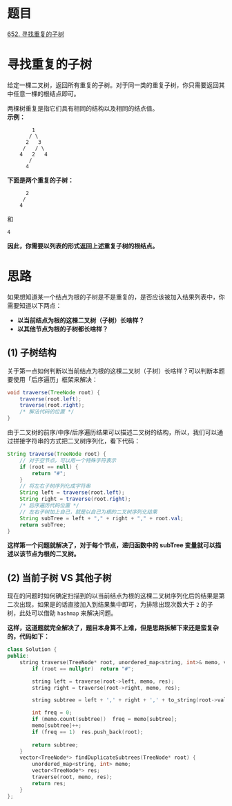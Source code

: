<!--
 * @Author: taobo
 * @Date: 2020-10-31 14:01:42
 * @LastEditTime: 2020-10-31 14:40:43
-->
# 题目
[652. 寻找重复的子树](https://leetcode-cn.com/problems/find-duplicate-subtrees/)
# 寻找重复的子树
给定一棵二叉树，返回所有重复的子树。对于同一类的重复子树，你只需要返回其中任意一棵的根结点即可。

两棵树重复是指它们具有相同的结构以及相同的结点值。  
**示例：**  
```
        1
       / \
      2   3
     /   / \
    4   2   4
       /
      4
```
**下面是两个重复的子树：**   
```
      2
     /
    4
```
和
```
4
```
**因此，你需要以列表的形式返回上述重复子树的根结点。**
# 思路
如果想知道某一个结点为根的子树是不是重复的，是否应该被加入结果列表中，你需要知道以下两点：
- **以当前结点为根的这棵二叉树（子树）长啥样？**
- **以其他节点为根的子树都长啥样？**  

## (1) 子树结构
关于第一点如何判断以当前结点为根的这棵二叉树（子树）长啥样？可以判断本题要使用「后序遍历」框架来解决：
```java
void traverse(TreeNode root) {
    traverse(root.left);
    traverse(root.right);
    /* 解法代码的位置 */
}
```  

由于二叉树的前序/中序/后序遍历结果可以描述二叉树的结构，所以，我们可以通过拼接字符串的方式把二叉树序列化，看下代码：
```java
String traverse(TreeNode root) {
    // 对于空节点，可以用一个特殊字符表示
    if (root == null) {
        return "#";
    }
    // 将左右子树序列化成字符串
    String left = traverse(root.left);
    String right = traverse(root.right);
    /* 后序遍历代码位置 */
    // 左右子树加上自己，就是以自己为根的二叉树序列化结果
    String subTree = left + "," + right + "," + root.val;
    return subTree;
}
```
**这样第一个问题就解决了，对于每个节点，递归函数中的 subTree 变量就可以描述以该节点为根的二叉树。**
## (2) 当前子树 VS 其他子树
现在的问题时如何确定扫描到的以当前结点为根的这棵二叉树序列化后的结果是第二次出现，如果是的话直接加入到结果集中即可，为排除出现次数大于 `2` 的子树，此处可以借助 `hashmap` 来解决问题。  

**这样，这道题就完全解决了，题目本身算不上难，但是思路拆解下来还是蛮复杂的，代码如下：**  
```cpp
class Solution {
public:
    string traverse(TreeNode* root, unordered_map<string, int>& memo, vector<TreeNode*>& res) {
        if (root == nullptr)  return "#";

        string left = traverse(root->left, memo, res);
        string right = traverse(root->right, memo, res);

        string subtree = left + ',' + right + ',' + to_string(root->val);

        int freq = 0;
        if (memo.count(subtree))  freq = memo[subtree];
        memo[subtree]++;
        if (freq == 1)  res.push_back(root);
        
        return subtree;
    }
    vector<TreeNode*> findDuplicateSubtrees(TreeNode* root) {
        unordered_map<string, int> memo;
        vector<TreeNode*> res;
        traverse(root, memo, res);
        return res;
    }
};
```